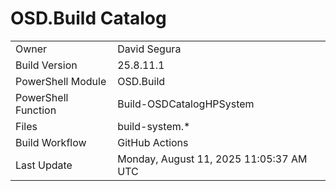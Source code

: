 ﻿# OSD.Build Catalog

| | |
|-|-|
| Owner | David Segura |
| Build Version | 25.8.11.1 |
| PowerShell Module | OSD.Build |
| PowerShell Function | Build-OSDCatalogHPSystem |
| Files | build-system.* |
| Build Workflow | GitHub Actions |
| Last Update | Monday, August 11, 2025 11:05:37 AM UTC |
